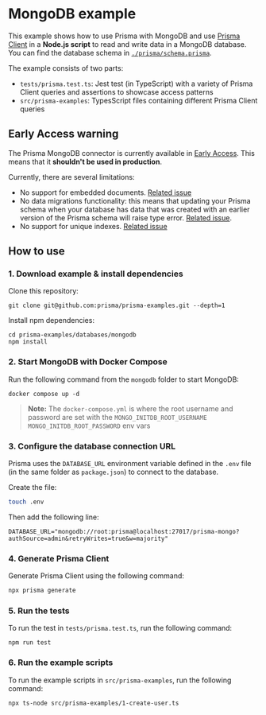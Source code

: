 # MongoDB example

This example shows how to use Prisma with MongoDB and use [Prisma Client](https://www.prisma.io/docs/reference/tools-and-interfaces/prisma-client) in a **Node.js script** to read and write data in a MongoDB database. You can find the database schema in [`./prisma/schema.prisma`](./schema.sql).

The example consists of two parts:

- `tests/prisma.test.ts`: Jest test (in TypeScript) with a variety of Prisma Client queries and assertions to showcase access patterns
- `src/prisma-examples`: TypesScript files containing different Prisma Client queries

## Early Access warning

The Prisma MongoDB connector is currently available in [Early Access](https://www.prisma.io/docs/about/releases#early-access). This means that it **shouldn't be used in production**.

Currently, there are several limitations:
- No support for embedded documents. [Related issue](https://github.com/prisma/prisma/issues/6708)
- No data migrations functionality: this means that updating your Prisma schema when your database has data that was created with an earlier version of the Prisma schema will raise type error. [Related issue](https://github.com/prisma/prisma/issues/6715).
- No support for unique indexes. [Related issue](https://github.com/prisma/prisma/issues/6727)

## How to use

### 1. Download example & install dependencies

Clone this repository:

```
git clone git@github.com:prisma/prisma-examples.git --depth=1
```

Install npm dependencies:

```
cd prisma-examples/databases/mongodb
npm install
```

### 2. Start MongoDB with Docker Compose

Run the following command from the `mongodb` folder to start MongoDB:

```
docker compose up -d
```

> **Note:** The `docker-compose.yml` is where the root username and password are set with the `MONGO_INITDB_ROOT_USERNAME` `MONGO_INITDB_ROOT_PASSWORD` env vars

### 3. Configure the database connection URL

Prisma uses the `DATABASE_URL` environment variable defined in the `.env` file (in the same folder as `package.json`) to connect to the database.


Create the file:

```bash
touch .env
```

Then add the following line:

```
DATABASE_URL="mongodb://root:prisma@localhost:27017/prisma-mongo?authSource=admin&retryWrites=true&w=majority"
```

### 4. Generate Prisma Client

Generate Prisma Client using the following command:

```bash
npx prisma generate
```

### 5. Run the tests

To run the test in `tests/prisma.test.ts`, run the following command:

```
npm run test
```


### 6. Run the example scripts


To run the example scripts in `src/prisma-examples`, run the following command:

```
npx ts-node src/prisma-examples/1-create-user.ts 
```

